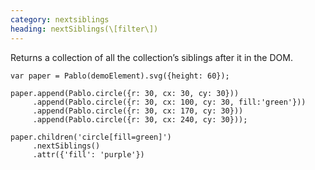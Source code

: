 ```yaml
---
category: nextsiblings
heading: nextSiblings(\[filter\])
---
```


Returns a collection of all the collection’s siblings after it in the DOM.

    var paper = Pablo(demoElement).svg({height: 60});

    paper.append(Pablo.circle({r: 30, cx: 30, cy: 30}))
         .append(Pablo.circle({r: 30, cx: 100, cy: 30, fill:'green'}))
         .append(Pablo.circle({r: 30, cx: 170, cy: 30}))
         .append(Pablo.circle({r: 30, cx: 240, cy: 30}));

    paper.children('circle[fill=green]')
         .nextSiblings()
         .attr({'fill': 'purple'})
